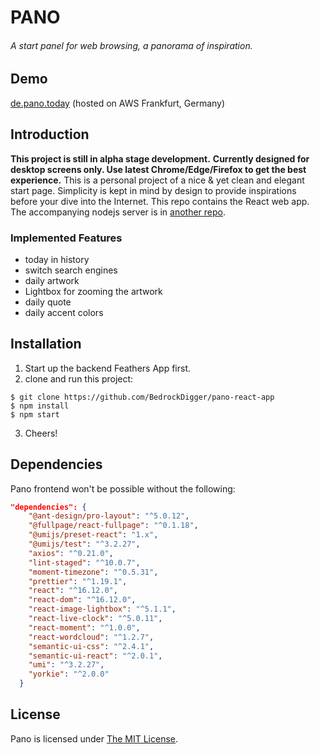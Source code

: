 # PANO
###### A start panel for web browsing, a panorama of inspiration.

## Demo
[de.pano.today](http://de.pano.today) (hosted on AWS Frankfurt, Germany)

## Introduction
**This project is still in alpha stage development.**
**Currently designed for desktop screens only. Use latest Chrome/Edge/Firefox to get the best experience.**
This is a personal project of a nice & yet clean and elegant start page.
Simplicity is kept in mind by design to provide inspirations before your dive into the Internet.
This repo contains the React web app. The accompanying nodejs server is in [another repo](https://github.com/BedrockDigger/pano-feathers-app).

### Implemented Features
- today in history
- switch search engines
- daily artwork
- Lightbox for zooming the artwork
- daily quote
- daily accent colors

## Installation
1. Start up the backend Feathers App first.
2. clone and run this project:
``` shell
$ git clone https://github.com/BedrockDigger/pano-react-app
$ npm install
$ npm start
```
3. Cheers!

## Dependencies
Pano frontend won't be possible without the following:
``` json
"dependencies": {
    "@ant-design/pro-layout": "^5.0.12",
    "@fullpage/react-fullpage": "^0.1.18",
    "@umijs/preset-react": "1.x",
    "@umijs/test": "^3.2.27",
    "axios": "^0.21.0",
    "lint-staged": "^10.0.7",
    "moment-timezone": "^0.5.31",
    "prettier": "^1.19.1",
    "react": "^16.12.0",
    "react-dom": "^16.12.0",
    "react-image-lightbox": "^5.1.1",
    "react-live-clock": "^5.0.11",
    "react-moment": "^1.0.0",
    "react-wordcloud": "^1.2.7",
    "semantic-ui-css": "^2.4.1",
    "semantic-ui-react": "^2.0.1",
    "umi": "^3.2.27",
    "yorkie": "^2.0.0"
  }
```

## License
Pano is licensed under [The MIT License](https://mit-license.org/).
